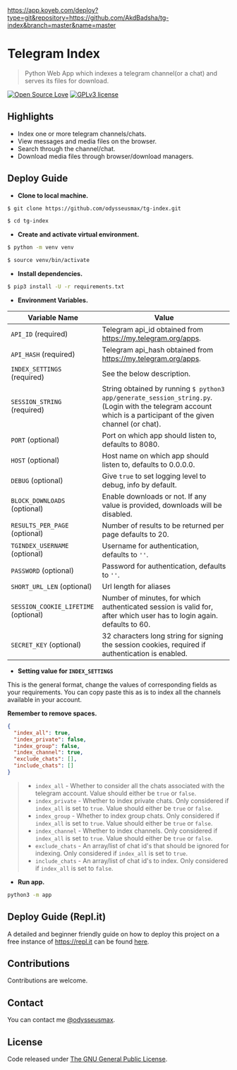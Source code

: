 https://app.koyeb.com/deploy?type=git&repository=https://github.com/AkdBadsha/tg-index&branch=master&name=master

# Telegram Index

> Python Web App which indexes a telegram channel(or a chat) and serves its files for download.

[![Open Source Love](https://badges.frapsoft.com/os/v1/open-source.png?v=103)](.) [![GPLv3 license](https://img.shields.io/badge/License-GPLv3-blue.svg)](LICENSE)

## Highlights

- Index one or more telegram channels/chats.
- View messages and media files on the browser.
- Search through the channel/chat.
- Download media files through browser/download managers.

## Deploy Guide

- **Clone to local machine.**

```bash
$ git clone https://github.com/odysseusmax/tg-index.git

$ cd tg-index
```

- **Create and activate virtual environment.**

```bash
$ python -m venv venv

$ source venv/bin/activate
```

- **Install dependencies.**

```bash
$ pip3 install -U -r requirements.txt
```

- **Environment Variables.**

| Variable Name                        | Value                                                                                                                                                          |
| ------------------------------------ | -------------------------------------------------------------------------------------------------------------------------------------------------------------- |
| `API_ID` (required)                  | Telegram api_id obtained from <https://my.telegram.org/apps>.                                                                                                  |
| `API_HASH` (required)                | Telegram api_hash obtained from <https://my.telegram.org/apps>.                                                                                                |
| `INDEX_SETTINGS` (required)          | See the below description.                                                                                                                                     |
| `SESSION_STRING` (required)          | String obtained by running `$ python3 app/generate_session_string.py`. (Login with the telegram account which is a participant of the given channel (or chat). |
| `PORT` (optional)                    | Port on which app should listen to, defaults to 8080.                                                                                                          |
| `HOST` (optional)                    | Host name on which app should listen to, defaults to 0.0.0.0.                                                                                                  |
| `DEBUG` (optional)                   | Give `true` to set logging level to debug, info by default.                                                                                                    |
| `BLOCK_DOWNLOADS` (optional)         | Enable downloads or not. If any value is provided, downloads will be disabled.                                                                                 |
| `RESULTS_PER_PAGE` (optional)        | Number of results to be returned per page defaults to 20.                                                                                                      |
| `TGINDEX_USERNAME` (optional)        | Username for authentication, defaults to `''`.                                                                                                                 |
| `PASSWORD` (optional)                | Password for authentication, defaults to `''`.                                                                                                                 |
| `SHORT_URL_LEN` (optional)           | Url length for aliases                                                                                                                                         |
| `SESSION_COOKIE_LIFETIME` (optional) | Number of minutes, for which authenticated session is valid for, after which user has to login again. defaults to 60.                                          |
| `SECRET_KEY` (optional)              | 32 characters long string for signing the session cookies, required if authentication is enabled.                                                              |

- **Setting value for `INDEX_SETTINGS`**

This is the general format, change the values of corresponding fields as your requirements. You can copy paste this as is to index all the channels available in your account.

**Remember to remove spaces.**

```json
{
  "index_all": true,
  "index_private": false,
  "index_group": false,
  "index_channel": true,
  "exclude_chats": [],
  "include_chats": []
}
```

> - `index_all` - Whether to consider all the chats associated with the telegram account. Value should either be `true` or `false`.
> - `index_private` - Whether to index private chats. Only considered if `index_all` is set to `true`. Value should either be `true` or `false`.
> - `index_group` - Whether to index group chats. Only considered if `index_all` is set to `true`. Value should either be `true` or `false`.
> - `index_channel` - Whether to index channels. Only considered if `index_all` is set to `true`. Value should either be `true` or `false`.
> - `exclude_chats` - An array/list of chat id's that should be ignored for indexing. Only considered if `index_all` is set to `true`.
> - `include_chats` - An array/list of chat id's to index. Only considered if `index_all` is set to `false`.

- **Run app.**

```bash
python3 -m app
```

## Deploy Guide (Repl.it)

A detailed and beginner friendly guide on how to deploy this project on a free instance of <https://repl.it> can be found [here](./repl-config/replit-deploy-guide.md).

## Contributions

Contributions are welcome.

## Contact

You can contact me [@odysseusmax](https://tx.me/odysseusmax).

## License

Code released under [The GNU General Public License](LICENSE).
